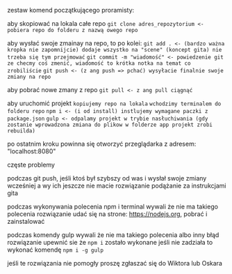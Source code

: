 zestaw komend początkującego proramisty: 

aby skopiować na lokala całe repo
``` git clone adres_repozytorium <- pobiera repo do folderu z nazwą owego repo ```

aby wysłać swoje zmainay na repo, to po kolei:
``` git add . <- (bardzo ważna kropka nie zapomnijcie) dodaje wszystko na "scene" (koncept gita) nie trzeba się tym przejmować ``` 
``` git commit -m "wiadomość" <- powiedzenie git ze checmy coś zmenić, wiadomość to krótka notka na temat co zrobiliście ```
``` git push <- (z ang push => pchać) wysyłacie finalnie swoje zmiany na repo ```

aby pobrać nowe zmany z repo
``` git pull <- z ang pull ciągnąć ```


aby uruchomić projekt
``` kopiujemy repo na lokala ```
``` wchodzimy terminalem do folderu repo ```
``` npm i <- (i od install) instlujemy wymagane paczki z package.json ```
``` gulp <- odpalamy projekt w trybie nasłuchiwania (gdy zostanie wprowadzona zmiana do plikow w folderze app projekt zrobi rebuilda) ```

po ostatnim kroku powinna się otworzyć przeglądarka z adresem: "localhost:8080"



częste problemy 

podczas git push, jeśli ktoś był szybszy od was i wysłał swoje zmiany wcześniej a wy ich jeszcze nie macie
rozwiązanie
podążanie za instrukcjami gita

podczas wykonywania polecenia npm i terminal wywali że nie ma takiego polecenia
rozwiązanie
udać się na strone: https://nodejs.org, pobrać i zainstalować

podczas komendy gulp wywali że nie ma takiego polecenia albo inny błąd
rozwiązanie
upewnić sie że `npm i` zostało wykonane jeśli nie zadziała to wykonać komendę `npm i -g gulp`


jeśli te rozwiązania nie pomogły proszę zgłaszać się do Wiktora lub Oskara